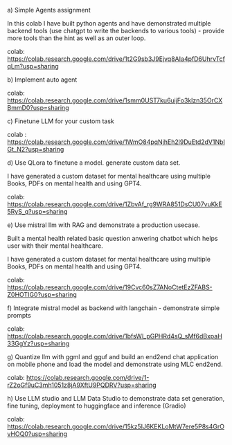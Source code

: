 a) Simple Agents assignment

In this colab I have built python agents and have demonstrated multiple backend tools (use chatgpt to write the backends to various tools) - provide more tools than the hint as well as an outer loop.

colab: https://colab.research.google.com/drive/1t2G9sb3J9Ejvq8AIa4pfD6UhrvTcfqLm?usp=sharing

b) Implement auto agent

colab: https://colab.research.google.com/drive/1smm0UST7ku6uijFo3klzn35OrCXBmmD0?usp=sharing

c) Finetune LLM for your custom task

colab : https://colab.research.google.com/drive/1WmO84pqNjhEh2l9DuEtd2dV1NbIGt_N2?usp=sharing

d) Use QLora to finetune a model. generate custom data set. 

I have generated a custom dataset for mental healthcare using multiple Books, PDFs on mental health and using GPT4.

colab: https://colab.research.google.com/drive/1ZbvAf_rg9WRA851DsCU07vuKkE5RyS_q?usp=sharing

e) Use mistral llm with RAG and demonstrate a production usecase. 

Built a mental health related basic question anwering chatbot which helps user with their mental healthcare.

I have generated a custom dataset for mental healthcare using multiple Books, PDFs on mental health and using GPT4. 

colab: https://colab.research.google.com/drive/19Cvc60sZ7ANoCtetEzZFABS-Z0HOTIG0?usp=sharing

f) Integrate mistral model as backend with langchain - demonstrate simple prompts

colab: https://colab.research.google.com/drive/1bfsWl_pGPHRd4sQ_sMf6dBxpaH33GgYz?usp=sharing

g) Quantize llm with ggml and gguf and build an end2end chat application on mobile phone and load the model and demonstrate using MLC end2end.

colab: https://colab.research.google.com/drive/1-rZ2oGf9uC3mh1051z8jA9XftU9PQDRV?usp=sharing

h) Use LLM studio and LLM Data Studio to demonstrate data set generation, fine tuning, deployment to huggingface and inference (Gradio)

colab: https://colab.research.google.com/drive/15kz5IJ6KEKLoMtW7ere5P8s4GrOvHOQ0?usp=sharing


